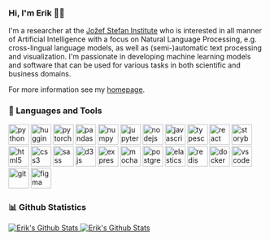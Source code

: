 ### Hi, I'm Erik 👋🏼

I'm a researcher at the [Jožef Stefan Institute][jsi] who is interested in all manner of Artificial Intelligence with a focus on Natural Language Processing, e.g. cross-lingual language models, as well as (semi-)automatic text processing and visualization. I'm passionate in developing machine learning models and software that can be used for various tasks in both scientific and business domains.

For more information see my [homepage][homepage].

### 🧰 Languages and Tools

<p>
  <img src="https://cdn.jsdelivr.net/gh/devicons/devicon/icons/python/python-original.svg" alt="python" width="40" height="40"/>
  <img src="https://huggingface.co/front/assets/huggingface_logo-noborder.svg" alt="huggingface" width="40" height="40"/>
  <img src="https://www.vectorlogo.zone/logos/pytorch/pytorch-icon.svg" alt="pytorch" width="40" height="40"/>
  <img src="https://cdn.jsdelivr.net/gh/devicons/devicon/icons/pandas/pandas-original-wordmark.svg" alt="pandas" width="40" height="40"/>
  <img src="https://cdn.jsdelivr.net/gh/devicons/devicon/icons/numpy/numpy-original.svg" alt="numpy" width="40" height="40"/>
  <img src="https://cdn.jsdelivr.net/gh/devicons/devicon/icons/jupyter/jupyter-original-wordmark.svg" alt="jupyter" width="40" height="40"/>
  <img src="https://cdn.jsdelivr.net/gh/devicons/devicon/icons/nodejs/nodejs-original.svg" alt="nodejs" width="40" height="40"/>
  <img src="https://cdn.jsdelivr.net/gh/devicons/devicon/icons/javascript/javascript-original.svg" alt="javascript" width="40" height="40"/>
  <img src="https://cdn.jsdelivr.net/gh/devicons/devicon/icons/typescript/typescript-original.svg" alt="typescript" width="40" height="40"/>
  <img src="https://cdn.jsdelivr.net/gh/devicons/devicon/icons/react/react-original.svg" alt="react" width="40" height="40"/>
  <img src="https://cdn.jsdelivr.net/gh/devicons/devicon/icons/storybook/storybook-original.svg" alt="storybook" width="40" height="40"/>
  <img src="https://cdn.jsdelivr.net/gh/devicons/devicon/icons/html5/html5-original.svg" alt="html5" width="40" height="40"/>
  <img src="https://cdn.jsdelivr.net/gh/devicons/devicon/icons/css3/css3-original.svg" alt="css3" width="40" height="40"/>
  <img src="https://cdn.jsdelivr.net/gh/devicons/devicon/icons/sass/sass-original.svg" alt="sass" width="40" height="40"/>
  <img src="https://cdn.jsdelivr.net/gh/devicons/devicon/icons/d3js/d3js-original.svg" alt="d3js" width="40" height="40"/>
  <img src="https://cdn.jsdelivr.net/gh/devicons/devicon/icons/express/express-original.svg" alt="express" width="40" height="40"/>
  <img src="https://www.vectorlogo.zone/logos/mochajs/mochajs-icon.svg" alt="mocha" width="40" height="40"/>
  <img src="https://cdn.jsdelivr.net/gh/devicons/devicon/icons/postgresql/postgresql-original.svg" alt="postgresql" width="40" height="40"/>
  <img src="https://www.vectorlogo.zone/logos/elastic/elastic-icon.svg" alt="elasticsearch" width="40" height="40"/>
  <img src="https://cdn.jsdelivr.net/gh/devicons/devicon/icons/redis/redis-original.svg" alt="redis" width="40" height="40"/>
  <img src="https://cdn.jsdelivr.net/gh/devicons/devicon/icons/docker/docker-original.svg" alt="docker" width="40" height="40"/>
  <img src="https://cdn.jsdelivr.net/gh/devicons/devicon/icons/vscode/vscode-original.svg" alt="vscode" width="40" height="40"/>
  <img src="https://cdn.jsdelivr.net/gh/devicons/devicon/icons/git/git-original.svg" alt="git" width="40" height="40" />
  <img src="https://cdn.jsdelivr.net/gh/devicons/devicon/icons/figma/figma-original.svg" alt="figma" width="40" height="40" />
</p>

### 📊 Github Statistics

<a href="https://github.com/anuraghazra/github-readme-stats">
  <img alt="Erik's Github Stats" src="https://github-readme-stats.vercel.app/api?username=eriknovak&show_icons=true&theme=yeblu&hide_border=true" />
</a>
<a href="https://github.com/anuraghazra/github-readme-stats">
  <img alt="Erik's Github Stats" src="https://github-readme-stats.vercel.app/api/top-langs/?username=eriknovak&langs_count=7&layout=compact&theme=yeblu&hide_border=true&card_width=445" />
</a>

[jsi]: https://ailab.ijs.si/
[homepage]: https://ailab.ijs.si/eriknovak/






